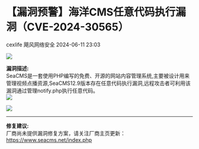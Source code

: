 #  【漏洞预警】海洋CMS任意代码执行漏洞（CVE-2024-30565）   
cexlife  飓风网络安全   2024-06-11 23:03  
  
![](https://mmbiz.qpic.cn/mmbiz_png/ibhQpAia4xu03LicJ6T7VxCr1sv5ssqMwicGNMwfAFIe9xCGdhEzib3634WEY0fpLcFDuG6ml2YQwuWJviaeXQib10U0Q/640?wx_fmt=png&from=appmsg "")  
  
**漏洞描述:**  
SeaCMS是一套使用PHP编写的免费、开源的网站内容管理系统,主要被设计用来管理视频点播资源,SeaCMS12.9版本存在任意代码执行漏洞,远程攻击者可利用该漏洞通过管理notify.php执行任意代码。  
![](https://mmbiz.qpic.cn/mmbiz_png/ibhQpAia4xu03LicJ6T7VxCr1sv5ssqMwicGbKP2KT9DXvISNKwDSQqOqnCNbfsgGQFm8vNYhX32yKWcu4MZ2ZsWTA/640?wx_fmt=png&from=appmsg "")  
  
![](https://mmbiz.qpic.cn/mmbiz_png/ibhQpAia4xu03LicJ6T7VxCr1sv5ssqMwicG0Uq7r9Q0libCv9IUDMd39E3Y4hDSPCibt5x8L4Os74jdayqmnrMMIicaw/640?wx_fmt=png&from=appmsg "")  
  
****  
**修复建议:**  
厂商尚未提供漏洞修复方案，请关注厂商主页更新：https://www.seacms.net/index.php  
